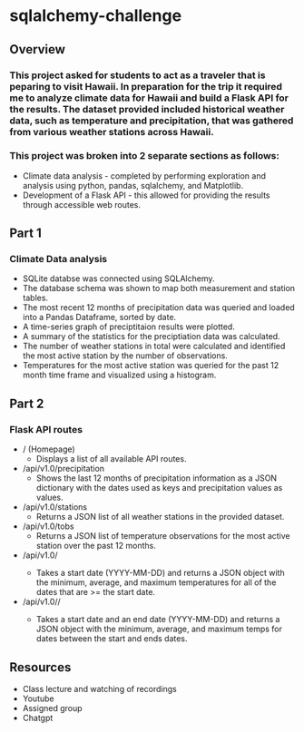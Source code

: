 # sqlalchemy-challenge

## Overview
### This project asked for students to act as a traveler that is peparing to visit Hawaii. In preparation for the trip it required me to analyze climate data for Hawaii and build a Flask API for the results. The dataset provided included historical weather data, such as temperature and precipitation, that was gathered from various weather stations across Hawaii.

### This project was broken into 2 separate sections as follows: 
- Climate data analysis - completed by performing exploration and analysis using python, pandas, sqlalchemy, and Matplotlib.
- Development of a Flask API - this allowed for providing the results through accessible web routes. 

## Part 1 
### Climate Data analysis
- SQLite databse was connected using SQLAlchemy.
- The database schema was shown to map both measurement and station tables.
- The most recent 12 months of precipitation data was queried and loaded into a Pandas Dataframe, sorted by date. 
- A time-series graph of preciptitaion results were plotted. 
- A summary of the statistics for the preciptiation data was calculated. 
- The number of weather stations in total were calculated and identified the most active station by the number of observations. 
- Temperatures for the most active station was queried for the past 12 month time frame and visualized using a histogram. 

## Part 2
### Flask API routes
- / (Homepage)
    - Displays a list of all available API routes.
- /api/v1.0/precipitation   
    - Shows the last 12 months of precipitation information as a JSON dictionary with the dates used as keys and precipitation values as values.
- /api/v1.0/stations
    - Returns a JSON list of all weather stations in the provided dataset. 
- /api/v1.0/tobs
    - Returns a JSON list of temperature observations for the most active station over the past 12 months. 
- /api/v1.0/<start>
    - Takes a start date (YYYY-MM-DD) and returns a JSON object with the minimum, average, and maximum temperatures for all of the dates that are >= the start date.
- /api/v1.0/<start>/<end>
    - Takes a start date and an end date (YYYY-MM-DD) and returns a JSON object with the minimum, average, and maximum temps for dates between the start and ends dates. 

## Resources
- Class lecture and watching of recordings
- Youtube
- Assigned group 
- Chatgpt
